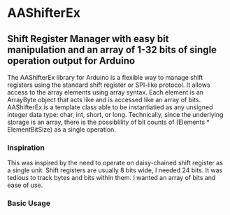 AAShifterEx
======
Shift Register Manager with easy bit manipulation and an array of 1-32 bits of single operation output for Arduino
--------------------------------------

The AAShifterEx library for Arduino is a flexible way to manage shift registers using the standard shift register or SPI-like protocol.  It allows access to the array elements using array syntax.  Each element is an ArrayByte object that acts like and is accessed like an array of bits.  AAShifterEx is a template class able to be instantiatied as any unsigned integer data type: char, int, short, or long.
Technically, since the underlying storage is an array, there is the possiblility of bit counts of (Elements * ElementBitSize) as a single operation.

### Inspiration

This was inspired by the need to operate on daisy-chained shift register as a single unit.  Shift registers are usually 8 bits wide, I needed 24 bits.  It was tedious to track bytes and bits within them.  I wanted an array of bits and ease of use.

### Basic Usage

